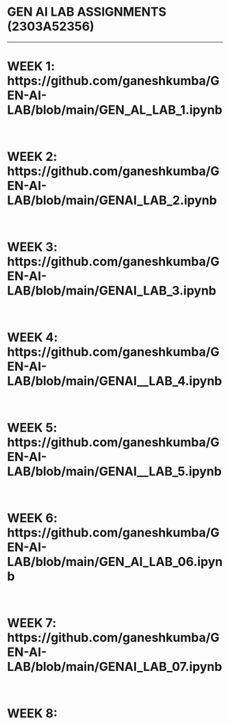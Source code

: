 <H1>GEN AI LAB ASSIGNMENTS (2303A52356) </H1>
<HR>
<H1>WEEK 1:  https://github.com/ganeshkumba/GEN-AI-LAB/blob/main/GEN_AL_LAB_1.ipynb </H1>
<BR>
<H1>WEEK 2:  https://github.com/ganeshkumba/GEN-AI-LAB/blob/main/GENAI_LAB_2.ipynb </H1>
<BR>
<H1>WEEK 3:  https://github.com/ganeshkumba/GEN-AI-LAB/blob/main/GENAI_LAB_3.ipynb </H1>
<BR>
<H1>WEEK 4:  https://github.com/ganeshkumba/GEN-AI-LAB/blob/main/GENAI__LAB_4.ipynb </H1>
<BR>
<H1>WEEK 5:  https://github.com/ganeshkumba/GEN-AI-LAB/blob/main/GENAI__LAB_5.ipynb </H1>
<BR>
<H1>WEEK 6:  https://github.com/ganeshkumba/GEN-AI-LAB/blob/main/GEN_AI_LAB_06.ipynb </H1>
<BR>
<H1>WEEK 7:  https://github.com/ganeshkumba/GEN-AI-LAB/blob/main/GENAI_LAB_07.ipynb </H1>
<BR>
<H1>WEEK 8:                                                                          </H1>                                                                     
<BR>
